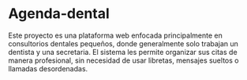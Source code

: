 # Agenda-dental

Este proyecto es una plataforma web enfocada principalmente en consultorios dentales pequeños, donde generalmente solo trabajan un dentista y una secretaria. El sistema les permite organizar sus citas de manera profesional, sin necesidad de usar libretas, mensajes sueltos o llamadas desordenadas.
